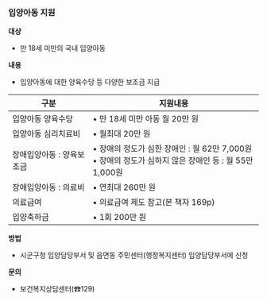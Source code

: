 ### 입양아동 지원

**대상**
- 만 18세 미만의 국내 입양아동

**내용**
- 입양아동에 대한 양육수당 등 다양한 보조금 지급

| 구분 | 지원내용 |
|------|---------|
| 입양아동 양육수당 | • 만 18세 미만 아동 월 20만 원 |
| 입양아동 심리치료비 | • 월최대 20만 원 |
| 장애입양아동 : 양육보조금 | • 장애의 정도가 심한 장애인 : 월 62만 7,000원 </br>• 장애의 정도가 심하지 않은 장애인 등 : 월 55만 1,000원 |
| 장애입양아동 : 의료비 | • 연최대 260만 원 |
| 의료급여 | • 의료급여 제도 참고(본 책자 169p) |
| 입양축하금 | • 1회 200만 원 |

**방법**
- 시군구청 입양담당부서 및 읍면동 주민센터(행정복지센터) 입양담당부서에 신청

**문의**
- 보건복지상담센터(☎129)
